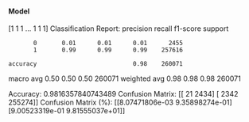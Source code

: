 #### Model
[1 1 1 ... 1 1 1]
Classification Report:
              precision    recall  f1-score   support

           0       0.01      0.01      0.01      2455
           1       0.99      0.99      0.99    257616

    accuracy                           0.98    260071
   macro avg       0.50      0.50      0.50    260071
weighted avg       0.98      0.98      0.98    260071

Accuracy: 0.9816357840743489
Confusion Matrix:
[[    21   2434]
 [  2342 255274]]
Confusion Matrix (%):
[[8.07471806e-03 9.35898274e-01]
 [9.00523319e-01 9.81555037e+01]]
